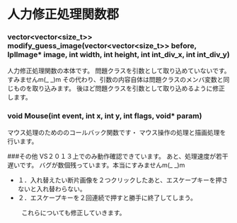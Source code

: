 人力修正処理関数郡
=====

### vector<vector<size_t>> modify_guess_image(vector<vector<size_t>> before, IplImage* image, int width, int height, int  int_div_x, int int_div_y)
人力修正処理関数の本体です。
 問題クラスを引数として取り込めていないです。すみませんm(_ _)m
 その代わり、引数の内容自体は問題クラスのメンバ変数と同じものを取り込みます。
 後ほど問題クラスを引数として取り込めるように修正します。

### void Mouse(int event, int x, int y, int flags, void* param)
マウス処理のためののコールバック関数です・
 マウス操作の処理と描画処理を行います。
 
 
 
###その他
VS２０１３上でのみ動作確認できています。
あと、処理速度が若干遅いです。
バグが数個残っています。本当にすみませんm(_ _)m
* １．入れ替えたい断片画像を２つクリックしたあと、エスケープキーを押さないと入れ替わらない。
* ２．エスケープキーを２回連続で押すと勝手に終了してしまう。

　
　これらについても修正していきます。
　

